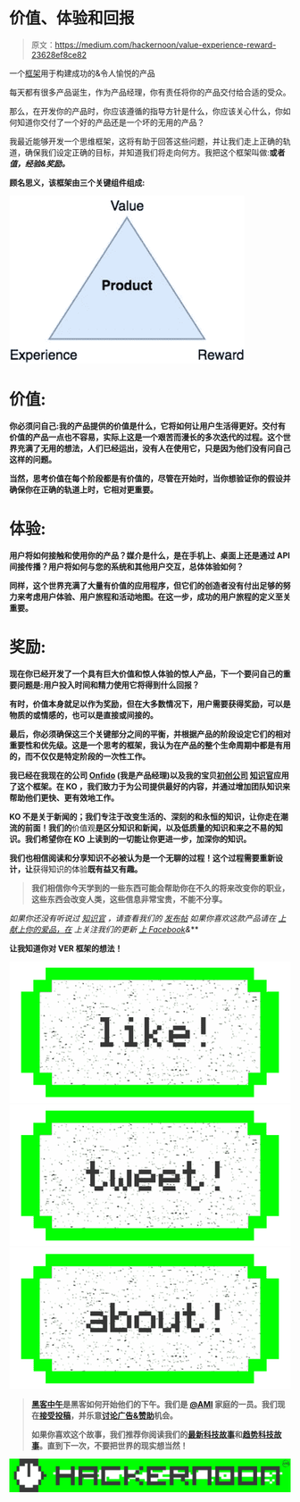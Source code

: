 # 价值、体验和回报

> 原文：<https://medium.com/hackernoon/value-experience-reward-23628ef8ce82>

一个[框架](https://hackernoon.com/tagged/framework)用于构建成功的&令人愉悦的产品

每天都有很多产品诞生，作为产品经理，你有责任将你的产品交付给合适的受众。

那么，在开发你的产品时，你应该遵循的指导方针是什么，你应该关心什么，你如何知道你交付了一个好的产品还是一个坏的无用的产品？

我最近能够开发一个思维框架，这将有助于回答这些问题，并让我们走上正确的轨道，确保我们设定正确的目标，并知道我们将走向何方。我把这个框架叫做:**或者 ***值，经验&奖励。*****

**顾名思义，该框架由三个关键组件组成:**

**![](img/cdede67173bc2b54a59a27ad8dac8860.png)**

# **价值:**

**你必须问自己:我的产品提供的价值是什么，它将如何让用户生活得更好。交付有价值的产品一点也不容易，实际上这是一个艰苦而漫长的多次迭代的过程。这个世界充满了无用的想法，人们已经运出，没有人在使用它，只是因为他们没有问自己这样的问题。**

**当然，思考价值在每个阶段都是有价值的，尽管在开始时，当你想验证你的假设并确保你在正确的轨道上时，它相对更重要。**

# **体验:**

**用户将如何接触和使用你的产品？媒介是什么，是在手机上、桌面上还是通过 API 间接传播？用户将如何与您的系统和其他用户交互，总体体验如何？**

**同样，这个世界充满了大量有价值的应用程序，但它们的创造者没有付出足够的努力来考虑用户体验、用户旅程和活动地图。在这一步，成功的用户旅程的定义至关重要。**

# **奖励:**

**现在你已经开发了一个具有巨大价值和惊人体验的惊人产品，下一个要问自己的重要问题是:用户投入时间和精力使用它将得到什么回报？**

**有时，价值本身就足以作为奖励，但在大多数情况下，用户需要获得奖励，可以是物质的或情感的，也可以是直接或间接的。**

**最后，你必须确保这三个关键部分之间的平衡，并根据产品的阶段设定它们的相对重要性和优先级。这是一个思考的框架，我认为在产品的整个生命周期中都是有用的，而不仅仅是特定阶段的一次性工作。**

**我已经在我现在的公司 [Onfido](http://onfido.com) (我是产品经理)以及我的宝贝[初创公司](https://hackernoon.com/tagged/startup) [知识官](http://knowledgeofficer.com)应用了这个框架。在 **KO** ，我们致力于为公司提供最好的内容，并通过增加团队知识来帮助他们更快、更有效地工作。**

**KO 不是关于新闻的；我们专注于改变生活的、深刻的和永恒的知识，让你走在潮流的前面！我们的**价值观**是区分知识和新闻，以及低质量的知识和来之不易的知识。我们希望你在 KO 上读到的一切能让你更进一步，加深你的知识。**

**我们也相信阅读和分享知识不必被认为是一个无聊的过程！这个过程需要重新设计，让**获得知识的体验**既有益又有趣。**

> **我们相信你今天学到的一些东西可能会帮助你在不久的将来改变你的职业，这些东西会改变人类，这些信息非常宝贵，不能不分享。**

***如果你还没有听说过* [*知识官*](http://knowledgeofficer.com) *，请查看我们的* [*发布帖*](/@Ahmed_Sharkasy/the-knowledge-officer-is-now-live-908422a4175f) *如果你喜欢这款产品请在* [*上献上你的爱品，在*](http://producthunt.com/posts/knowledge-officer/) *上关注我们的更新* [*上 Facebook*](https://www.facebook.com/knowledgeofficer/)*&***

**让我知道你对 VER 框架的想法！**

**[![](img/50ef4044ecd4e250b5d50f368b775d38.png)](http://bit.ly/HackernoonFB)****[![](img/979d9a46439d5aebbdcdca574e21dc81.png)](https://goo.gl/k7XYbx)****[![](img/2930ba6bd2c12218fdbbf7e02c8746ff.png)](https://goo.gl/4ofytp)**

> **[黑客中午](http://bit.ly/Hackernoon)是黑客如何开始他们的下午。我们是 [@AMI](http://bit.ly/atAMIatAMI) 家庭的一员。我们现在[接受投稿](http://bit.ly/hackernoonsubmission)，并乐意[讨论广告&赞助](mailto:partners@amipublications.com)机会。**
> 
> **如果你喜欢这个故事，我们推荐你阅读我们的[最新科技故事](http://bit.ly/hackernoonlatestt)和[趋势科技故事](https://hackernoon.com/trending)。直到下一次，不要把世界的现实想当然！**

**![](img/be0ca55ba73a573dce11effb2ee80d56.png)**